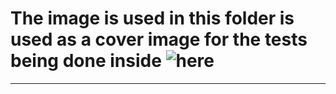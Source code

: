 # The image is used in this folder is used as a cover image for the tests being done inside ![here](../src/tests)

---